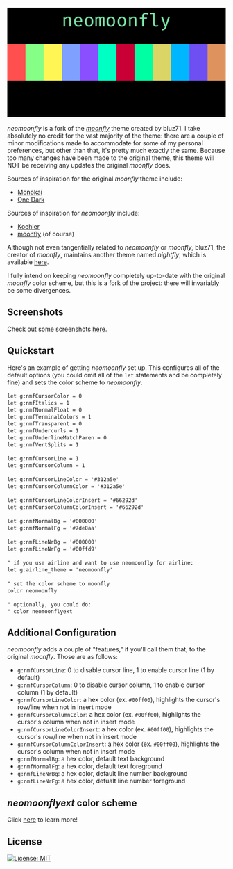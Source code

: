 ![_neomoonfly_](./screenshots/logo.png)

_neomoonfly_ is a fork of the [_moonfly_](https://github.com/bluz71/vim-moonfly-colors)
theme created by bluz71. I take absolutely no credit for the vast majority of
the theme: there are a couple of minor modifications made to accommodate for
some of my personal preferences, but other than that, it's pretty much exactly
the same. Because too many changes have been made to the original theme, this
theme will NOT be receiving any updates the original _moonfly_ does.

Sources of inspiration for the original _moonfly_ theme include:

- [Monokai](https://monokai.pro)
- [One Dark](https://github.com/atom/atom/tree/master/packages/one-dark-syntax)

Sources of inspiration for _neomoonfly_ include:

- [Koehler](https://github.com/rodnaph/vim-color-schemes/blob/master/colors/koehler.vim)
- [moonfly](https://github.com/bluz71/vim-moonfly-colors) (of course)

Although not even tangentially related to _neomoonfly_ or _moonfly_, bluz71,
the creator of _moonfly_, maintains another theme named _nightfly_, which is
available [here](https://github.com/bluz71/vim-nightfly-guicolors).

I fully intend on keeping _neomoonfly_ completely up-to-date with the
original _moonfly_ color scheme, but this is a fork of the project: there
will invariably be some divergences.

## Screenshots
Check out some screenshots [here](./screenshots/readme.md).

## Quickstart
Here's an example of getting _neomoonfly_ set up. This configures all of the
default options (you could omit all of the `let` statements and be completely
fine) and sets the color scheme to _neomoonfly_.
```vim
let g:nmfCursorColor = 0
let g:nmfItalics = 1
let g:nmfNormalFloat = 0
let g:nmfTerminalColors = 1
let g:nmfTransparent = 0
let g:nmfUndercurls = 1
let g:nmfUnderlineMatchParen = 0
let g:nmfVertSplits = 1

let g:nmfCursorLine = 1
let g:nmfCursorColumn = 1

let g:nmfCursorLineColor = '#312a5e'
let g:nmfCursorColumnColor = '#312a5e'

let g:nmfCursorLineColorInsert = '#66292d'
let g:nmfCursorColumnColorInsert = '#66292d'

let g:nmfNormalBg = '#000000'
let g:nmfNormalFg = '#7de8aa'

let g:nmfLineNrBg = '#000000'
let g:nmfLineNrFg = '#00ffd9'

" if you use airline and want to use neomoonfly for airline:
let g:airline_theme = 'neomoonfly'

" set the color scheme to moonfly
color neomoonfly

" optionally, you could do:
" color neomoonflyext
```

## Additional Configuration
_neomoonfly_ adds a couple of "features," if you'll call them that, to the
original _moonfly_. Those are as follows:
- `g:nmfCursorLine`: 0 to disable cursor line, 1 to enable cursor line
  (1 by default)
- `g:nmfCursorColumn`: 0 to disable cursor column, 1 to enable cursor column
  (1 by default)
- `g:nmfCursorLineColor`: a hex color (ex. `#00ff00`), highlights the
  cursor's row/line when not in insert mode
- `g:nmfCursorColumnColor`: a hex color (ex. `#00ff00`), highlights the
  cursor's column when not in insert mode
- `g:nmfCursorLineColorInsert`: a hex color (ex. `#00ff00`),
  highlights the cursor's row/line when not in insert mode
- `g:nmfCursorColumnColorInsert`: a hex color (ex. `#00ff00`),
  highlights the cursor's column when not in insert mode
- `g:nmfNormalBg`: a hex color, default text background
- `g:nmfNormalFg`: a hex color, default text foreground
- `g:nmfLineNrBg`: a hex color, default line number background
- `g:nmfLineNrFg`: a hex color, defualt line number foreground

## _neomoonflyext_ color scheme
Click [here](./neomoonflyext.md) to learn more!

## License
[![License: MIT](https://img.shields.io/badge/License-MIT-blue.svg)](https://opensource.org/licenses/MIT)
